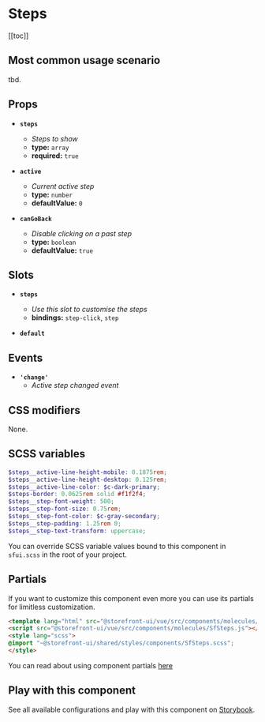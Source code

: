 # Steps

<!-- No Component description -->


[[toc]]


## Most common usage scenario

tbd.


## Props

- **`steps`**
  - _Steps to show_
  - **type:** `array`
  - **required:** `true`

- **`active`**
  - _Current active step_
  - **type:** `number`
  - **defaultValue:** `0`

- **`canGoBack`**
  - _Disable clicking on  a past step_
  - **type:** `boolean`
  - **defaultValue:** `true`


## Slots

- **`steps`**
  - _Use this slot to customise the steps_
  - **bindings:** `step-click`, `step`

- **`default`**


## Events

- **`'change'`**
  - _Active step changed event_


## CSS modifiers

None.


## SCSS variables

```scss
$steps__active-line-height-mobile: 0.1875rem;
$steps__active-line-height-desktop: 0.125rem;
$steps__active-line-color: $c-dark-primary;
$steps-border: 0.0625rem solid #f1f2f4;
$steps__step-font-weight: 500;
$steps__step-font-size: 0.75rem;
$steps__step-font-color: $c-gray-secondary;
$steps__step-padding: 1.25rem 0;
$steps__step-text-transform: uppercase;
```

You can override SCSS variable values bound to this component in `sfui.scss` in the root of your project.


## Partials

If you want to customize this component even more you can use its partials for limitless customization.

```html
<template lang="html" src="@storefront-ui/vue/src/components/molecules/SfSteps.html"></template>
<script src="@storefront-ui/vue/src/components/molecules/SfSteps.js"></script>
<style lang="scss">
@import "~@storefront-ui/shared/styles/components/SfSteps.scss";
</style>
```

You can read about using component partials [here](docs.storefrontui.io/customization)


## Play with this component

See all available configurations and play with this component on <a href="https://storybook.storefrontui.io/?path=/story/">Storybook</a>.
